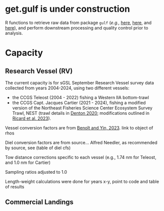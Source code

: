 
<!-- README.md is generated from README.Rmd. Please edit that file -->

# get.gulf is under construction

<!-- badges: start -->
<!-- badges: end -->

R functions to retrieve raw data from package `gulf` (*e.g.,*
[here](https://github.com/dfo-gulf-science/gulf/tree/master),
[here](https://github.com/ricardd/gulf2), and
[here](https://github.com/TobieSurette/gulf.data)), and perform
downstream processing and quality control prior to analysis.

# Capacity

## Research Vessel (RV)

The current capacity is for sGSL September Research Vessel survey data
collected from years 2004-2024, using two different vessels:

- the CCGS Teleost (2004 - 2022) fishing a Western IIA bottom-trawl
- the CCGS Capt. Jacques Cartier (2021 - 2024), fishing a modified
  version of the Northeast Fisheries Science Center Ecosystem Survey
  Trawl, NEST (trawl details in [Denton
  2020](https://waves-vagues.dfo-mpo.gc.ca/library-bibliotheque/4087638x.pdf);
  modifications outlined in [Ricard et
  al. 2023](https://publications.gc.ca/collections/collection_2023/mpo-dfo/Fs97-6-3547-eng.pdf)).

Vessel conversion factors are from [Benoît and Yin,
2023](https://waves-vagues.dfo-mpo.gc.ca/library-bibliotheque/41220614.pdf).
link to object of rhos

Diel conversion factors are from source… Alfred Needler, as recommended
by source, see (table of diel cfs)

Tow distance corrections specific to each vessel (e.g., 1.74 nm for
Teleost, and 1.0 nm for Cartier)

Sampling ratios adjusted to 1.0

Length-weight calculations were done for years x-y, point to code and
table of results

## Commercial Landings

